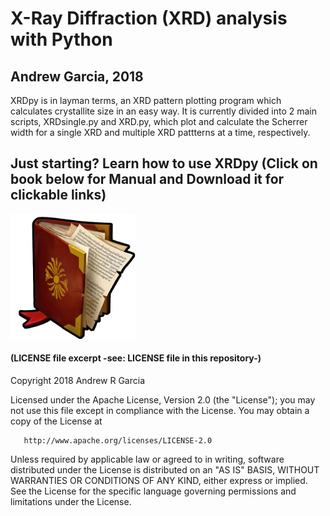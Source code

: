 # X-Ray Diffraction (XRD) analysis with Python
## Andrew Garcia, 2018

XRDpy is in layman terms, an XRD pattern plotting program which calculates crystallite size
in an easy way. It is currently divided into 2 main scripts, XRDsingle.py and XRD.py, which
plot and calculate the Scherrer width for a single XRD and multiple XRD pattterns at a time,
respectively.

## Just starting? Learn how to use XRDpy (Click on book below for Manual and Download it for clickable links)
<a href="manual.pdf"><img src="figures/ancient-legend-icon-01.png" alt="drawing" width="200"/></a>

#### (LICENSE file excerpt -see: LICENSE file in this repository-)

   Copyright 2018 Andrew R Garcia

   Licensed under the Apache License, Version 2.0 (the "License");
   you may not use this file except in compliance with the License.
   You may obtain a copy of the License at

       http://www.apache.org/licenses/LICENSE-2.0

   Unless required by applicable law or agreed to in writing, software
   distributed under the License is distributed on an "AS IS" BASIS,
   WITHOUT WARRANTIES OR CONDITIONS OF ANY KIND, either express or implied.
   See the License for the specific language governing permissions and
   limitations under the License.

